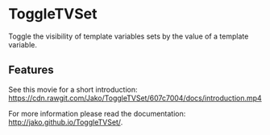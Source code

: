 ToggleTVSet
===========

Toggle the visibility of template variables sets by the value of a template
variable.

Features
--------

See this movie for a short introduction: https://cdn.rawgit.com/Jako/ToggleTVSet/607c7004/docs/introduction.mp4

For more information please read the documentation: http://jako.github.io/ToggleTVSet/.
